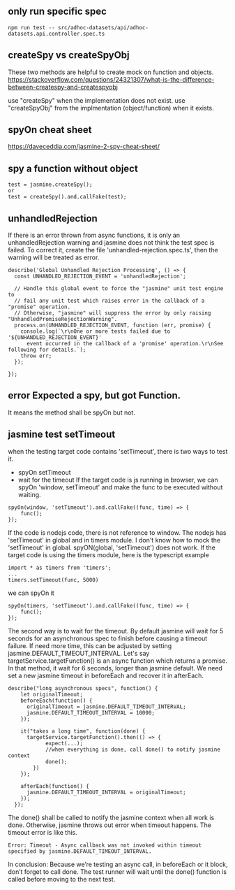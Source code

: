 
## only run specific spec
```
npm run test -- src/adhoc-datasets/api/adhoc-datasets.api.controller.spec.ts
```

## createSpy vs createSpyObj
These two methods are helpful to create mock on function and objects.
https://stackoverflow.com/questions/24321307/what-is-the-difference-between-createspy-and-createspyobj

use "createSpy" when the implementation does not exist.
use "createSpyObj" from the implmentation (object/function) when it exists.

## spyOn cheat sheet
https://daveceddia.com/jasmine-2-spy-cheat-sheet/

## spy a function without object
```
test = jasmine.createSpy();
or 
test = createSpy().and.callFake(test); 
```

## unhandledRejection
If there is an error thrown from async functions, it is only an unhandledRejection warning and jasmine does not think the test spec is failed. 
To correct it, create the file 'unhandled-rejection.spec.ts', then the warning will be treated as error.
```
describe('Global Unhandled Rejection Processing', () => {
  const UNHANDLED_REJECTION_EVENT = 'unhandledRejection';

  // Handle this global event to force the "jasmine" unit test engine to
  // fail any unit test which raises error in the callback of a "promise" operation.
  // Otherwise, "jasmine" will suppress the error by only raising "UnhandledPromiseRejectionWarning".
  process.on(UNHANDLED_REJECTION_EVENT, function (err, promise) {
    console.log(`\r\nOne or more tests failed due to '${UNHANDLED_REJECTION_EVENT}'
      event occurred in the callback of a 'promise' operation.\r\nSee following for details.`);
    throw err;
  });

});

```

## error Expected a spy, but got Function.
It means the method shall be spyOn but not. 

## jasmine test setTimeout
when the testing target code contains 'setTimeout', there is two ways to test it. 
- spyOn setTimeout
- wait for the timeout
If the target code is js running in browser, we can spyOn 'window, setTimeout' and make the func to be executed without waiting.
```
spyOn(window, 'setTimeout').and.callFake((func, time) => {
	func();
});
``` 
If the code is nodejs code, there is not reference to window. The nodejs has 'setTimeout' in global and in timers module.
I don't know how to mock the 'setTimeout' in global. spyON(global, 'setTimeout') does not work. 
If the target code is using the timers module, here is the typescript example 
```
import * as timers from 'timers';
...
timers.setTimeout(func, 5000)
```
we can spyOn it
```
spyOn(timers, 'setTimeout').and.callFake((func, time) => {
	func();
});
```

The second way is to wait for the timeout. 
By default jasmine will wait for 5 seconds for an asynchronous spec to finish before causing a timeout failure.
If need more time, this can be adjusted by setting jasmine.DEFAULT_TIMEOUT_INTERVAL.
Let's say targetService.targetFunction() is an async function which returns a promise. In that method, it wait for 6 seconds, longer than jasmine default. 
We need set a new jasmine timeout in beforeEach and recover it in afterEach. 
```
describe("long asynchronous specs", function() {
    let originalTimeout;
    beforeEach(function() {
      originalTimeout = jasmine.DEFAULT_TIMEOUT_INTERVAL;
      jasmine.DEFAULT_TIMEOUT_INTERVAL = 10000;
    });

    it("takes a long time", function(done) {
      targetService.targetFunction().then(() => {
      		expect(...);
      		//when everything is done, call done() to notify jasmine context
      		done();
      	})
    });

    afterEach(function() {
      jasmine.DEFAULT_TIMEOUT_INTERVAL = originalTimeout;
    });
  });

```
The done() shall be called to notify the jasmine context when all work is done. Otherwise, jasmine throws out error when timeout happens. The timeout error is like this.
```
Error: Timeout - Async callback was not invoked within timeout specified by jasmine.DEFAULT_TIMEOUT_INTERVAL.
```
In conclusion: Because we’re testing an async call, in beforeEach or it block, don’t forget to call done. The test runner will wait until the done() function is called before moving to the next test.


